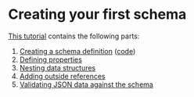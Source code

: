 # Creating your first schema

[This tutorial](https://json-schema.org/learn/getting-started-step-by-step) contains the following parts:

1. [Creating a schema definition](https://json-schema.org/learn/getting-started-step-by-step#create) ([code](./1-schema-definition.json))
2. [Defining properties](https://json-schema.org/learn/getting-started-step-by-step#define)
3. [Nesting data structures](https://json-schema.org/learn/getting-started-step-by-step#nest-data)
4. [Adding outside references](https://json-schema.org/learn/getting-started-step-by-step#add-reference)
5. [Validating JSON data against the schema](https://json-schema.org/learn/getting-started-step-by-step#validate)